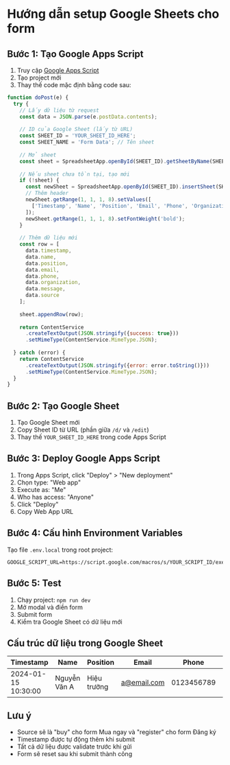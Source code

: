 # Hướng dẫn setup Google Sheets cho form

## Bước 1: Tạo Google Apps Script

1. Truy cập [Google Apps Script](https://script.google.com/)
2. Tạo project mới
3. Thay thế code mặc định bằng code sau:

```javascript
function doPost(e) {
  try {
    // Lấy dữ liệu từ request
    const data = JSON.parse(e.postData.contents);
    
    // ID của Google Sheet (lấy từ URL)
    const SHEET_ID = 'YOUR_SHEET_ID_HERE';
    const SHEET_NAME = 'Form Data'; // Tên sheet
    
    // Mở sheet
    const sheet = SpreadsheetApp.openById(SHEET_ID).getSheetByName(SHEET_NAME);
    
    // Nếu sheet chưa tồn tại, tạo mới
    if (!sheet) {
      const newSheet = SpreadsheetApp.openById(SHEET_ID).insertSheet(SHEET_NAME);
      // Thêm header
      newSheet.getRange(1, 1, 1, 8).setValues([
        ['Timestamp', 'Name', 'Position', 'Email', 'Phone', 'Organization', 'Message', 'Source']
      ]);
      newSheet.getRange(1, 1, 1, 8).setFontWeight('bold');
    }
    
    // Thêm dữ liệu mới
    const row = [
      data.timestamp,
      data.name,
      data.position,
      data.email,
      data.phone,
      data.organization,
      data.message,
      data.source
    ];
    
    sheet.appendRow(row);
    
    return ContentService
      .createTextOutput(JSON.stringify({success: true}))
      .setMimeType(ContentService.MimeType.JSON);
      
  } catch (error) {
    return ContentService
      .createTextOutput(JSON.stringify({error: error.toString()}))
      .setMimeType(ContentService.MimeType.JSON);
  }
}
```

## Bước 2: Tạo Google Sheet

1. Tạo Google Sheet mới
2. Copy Sheet ID từ URL (phần giữa `/d/` và `/edit`)
3. Thay thế `YOUR_SHEET_ID_HERE` trong code Apps Script

## Bước 3: Deploy Google Apps Script

1. Trong Apps Script, click "Deploy" > "New deployment"
2. Chọn type: "Web app"
3. Execute as: "Me"
4. Who has access: "Anyone"
5. Click "Deploy"
6. Copy Web App URL

## Bước 4: Cấu hình Environment Variables

Tạo file `.env.local` trong root project:

```env
GOOGLE_SCRIPT_URL=https://script.google.com/macros/s/YOUR_SCRIPT_ID/exec
```

## Bước 5: Test

1. Chạy project: `npm run dev`
2. Mở modal và điền form
3. Submit form
4. Kiểm tra Google Sheet có dữ liệu mới

## Cấu trúc dữ liệu trong Google Sheet

| Timestamp | Name | Position | Email | Phone | Organization | Message | Source |
|-----------|------|----------|-------|-------|--------------|---------|--------|
| 2024-01-15 10:30:00 | Nguyễn Văn A | Hiệu trưởng | a@email.com | 0123456789 | Trường THPT ABC | Tôi muốn tư vấn | register |

## Lưu ý

- Source sẽ là "buy" cho form Mua ngay và "register" cho form Đăng ký
- Timestamp được tự động thêm khi submit
- Tất cả dữ liệu được validate trước khi gửi
- Form sẽ reset sau khi submit thành công
